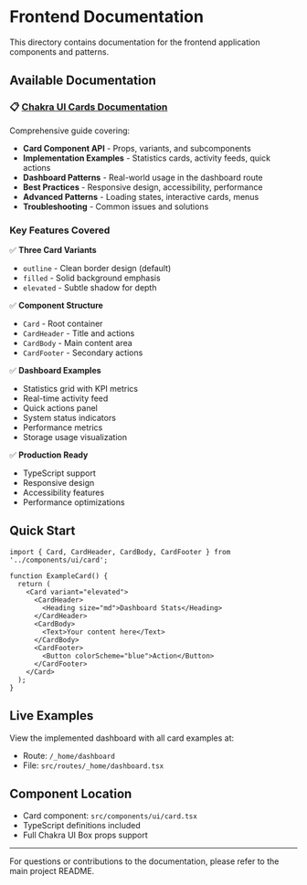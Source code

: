 # Frontend Documentation

This directory contains documentation for the frontend application components and patterns.

## Available Documentation

### 📋 [Chakra UI Cards Documentation](./CHAKRA_UI_CARDS.md)

Comprehensive guide covering:

- **Card Component API** - Props, variants, and subcomponents
- **Implementation Examples** - Statistics cards, activity feeds, quick actions
- **Dashboard Patterns** - Real-world usage in the dashboard route
- **Best Practices** - Responsive design, accessibility, performance
- **Advanced Patterns** - Loading states, interactive cards, menus
- **Troubleshooting** - Common issues and solutions

### Key Features Covered

✅ **Three Card Variants**

- `outline` - Clean border design (default)
- `filled` - Solid background emphasis
- `elevated` - Subtle shadow for depth

✅ **Component Structure**

- `Card` - Root container
- `CardHeader` - Title and actions
- `CardBody` - Main content area
- `CardFooter` - Secondary actions

✅ **Dashboard Examples**

- Statistics grid with KPI metrics
- Real-time activity feed
- Quick actions panel
- System status indicators
- Performance metrics
- Storage usage visualization

✅ **Production Ready**

- TypeScript support
- Responsive design
- Accessibility features
- Performance optimizations

## Quick Start

```tsx
import { Card, CardHeader, CardBody, CardFooter } from '../components/ui/card';

function ExampleCard() {
  return (
    <Card variant="elevated">
      <CardHeader>
        <Heading size="md">Dashboard Stats</Heading>
      </CardHeader>
      <CardBody>
        <Text>Your content here</Text>
      </CardBody>
      <CardFooter>
        <Button colorScheme="blue">Action</Button>
      </CardFooter>
    </Card>
  );
}
```

## Live Examples

View the implemented dashboard with all card examples at:

- Route: `/_home/dashboard`
- File: `src/routes/_home/dashboard.tsx`

## Component Location

- Card component: `src/components/ui/card.tsx`
- TypeScript definitions included
- Full Chakra UI Box props support

---

For questions or contributions to the documentation, please refer to the main project README.
